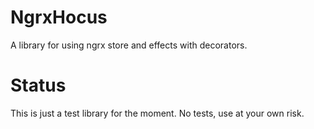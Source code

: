 # NgrxHocus

A library for using ngrx store and effects with decorators.

# Status

This is just a test library for the moment. No tests, use at your own risk.
